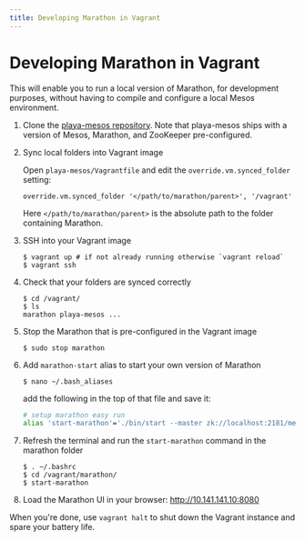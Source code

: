 ```yaml
---
title: Developing Marathon in Vagrant
---
```


# Developing Marathon in Vagrant

This will enable you to run a local version of Marathon, for development purposes, without having to compile and configure a local Mesos environment.

1.  Clone the [playa-mesos repository](https://github.com/mesosphere/playa-mesos). Note that playa-mesos ships with a version of Mesos, Marathon, and ZooKeeper pre-configured.

2.  Sync local folders into Vagrant image

    Open `playa-mesos/Vagrantfile` and edit the `override.vm.synced_folder` setting:

    ```
    override.vm.synced_folder '</path/to/marathon/parent>', '/vagrant'
    ```
    Here `</path/to/marathon/parent>` is the absolute path to the folder containing Marathon.

3. SSH into your Vagrant image

    ``` console
    $ vagrant up # if not already running otherwise `vagrant reload`
    $ vagrant ssh
    ```

4.  Check that your folders are synced correctly

    ``` console
    $ cd /vagrant/
    $ ls
    marathon playa-mesos ...
    ```

5. Stop the Marathon that is pre-configured in the Vagrant image

    ``` console
    $ sudo stop marathon
    ```

6. Add `marathon-start` alias to start your own version of Marathon

    ``` console
    $ nano ~/.bash_aliases
    ```

    add the following in the top of that file and save it:

    ``` bash
    # setup marathon easy run
    alias 'start-marathon'='./bin/start --master zk://localhost:2181/mesos --zk_hosts localhost:2181 --assets_path src/main/resources/assets'
    ```

7.  Refresh the terminal and run the `start-marathon` command in the marathon folder

    ``` console
    $ . ~/.bashrc
    $ cd /vagrant/marathon/
    $ start-marathon
    ```

8. Load the Marathon UI in your browser: http://10.141.141.10:8080

When you're done, use `vagrant halt` to shut down the Vagrant instance and spare your battery life.
